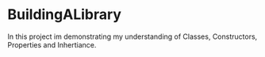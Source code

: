 # BuildingALibrary

In this project im demonstrating my understanding of Classes, Constructors, Properties and Inhertiance.
